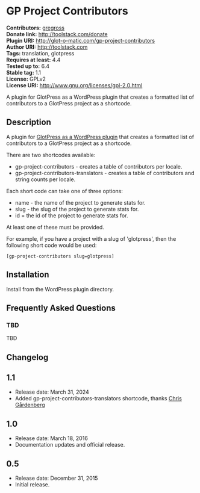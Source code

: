 # GP Project Contributors #
**Contributors:** [gregross](https://profiles.wordpress.org/gregross/)  
**Donate link:** http://toolstack.com/donate  
**Plugin URI:** http://glot-o-matic.com/gp-project-contributors  
**Author URI:** http://toolstack.com  
**Tags:** translation, glotpress  
**Requires at least:** 4.4  
**Tested up to:** 6.4  
**Stable tag:** 1.1  
**License:** GPLv2  
**License URI:** http://www.gnu.org/licenses/gpl-2.0.html  

A plugin for GlotPress as a WordPress plugin that creates a formatted list of contributors to a GlotPress project as a shortcode.

## Description ##

A plugin for [GlotPress as a WordPress plugin](https://github.com/GlotPress/GlotPress-WP) that creates a formatted list of contributors to a GlotPress project as a shortcode.

There are two shortcodes available:
* gp-project-contributors - creates a table of contributors per locale.
* gp-project-contributors-translators - creates a table of contributors and string counts per locale.

Each short code can take one of three options:
* name - the name of the project to generate stats for.
* slug - the slug of the project to generate stats for.
* id = the id of the project to generate stats for.

At least one of these must be provided.

For example, if you have a project with a slug of 'glotpress', then the following short code would be used:

	[gp-project-contributors slug=glotpress]

## Installation ##

Install from the WordPress plugin directory.

## Frequently Asked Questions ##

### TBD ###

TBD

## Changelog ##
## 1.1
* Release date: March 31, 2024
* Added gp-project-contributors-translators shortcode, thanks [Chris Gårdenberg](https://github.com/itssimple)

## 1.0
* Release date: March 18, 2016
* Documentation updates and official release.

## 0.5
* Release date: December 31, 2015
* Initial release.
